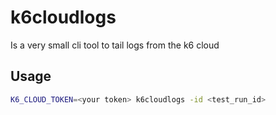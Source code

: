 # k6cloudlogs

Is a very small cli tool to tail logs from the k6 cloud

## Usage

```bash
K6_CLOUD_TOKEN=<your token> k6cloudlogs -id <test_run_id>
```
